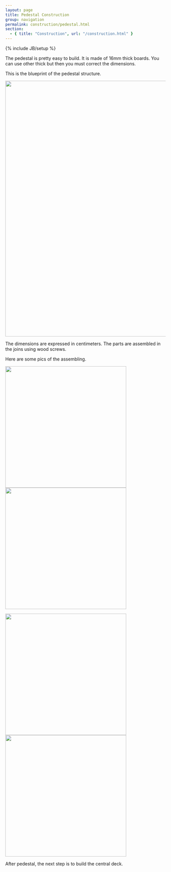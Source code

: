 ```yaml
---
layout: page
title: Pedestal Construction
group: navigation
permalink: construction/pedestal.html
section:
  - { title: "Construction", url: "/construction.html" }
---
```


{% include JB/setup %}

The pedestal is pretty easy to build. It is made of 16mm thick boards. You can use other thick but then you must correct the dimensions. 

This is the blueprint of the pedestal structure. 

<div class="pics">
<p>
<img src="https://s3-eu-west-1.amazonaws.com/open-airbus-cockpit/pics/construction/pedestal.png" style="width: 800px;" align="center" />
</p>
</div>

The dimensions are expressed in centimeters. The parts are assembled in the joins using wood screws. 

Here are some pics of the assembling.

<div class="pics">
<p>
<img src="https://s3-eu-west-1.amazonaws.com/open-airbus-cockpit/pics/IMG_0244.jpg" style="width: 380px;" align="top"/>

<img src="https://s3-eu-west-1.amazonaws.com/open-airbus-cockpit/pics/IMG_0245.jpg" style="width: 380px;" align="top"/>
</p>
</div>

<div class="pics">
<p>
<img src="https://s3-eu-west-1.amazonaws.com/open-airbus-cockpit/pics/IMG_0246.jpg" style="width: 380px;" align="top"/>

<img src="https://s3-eu-west-1.amazonaws.com/open-airbus-cockpit/pics/IMG_0247.jpg" style="width: 380px;" align="top"/>
</p>
</div>

After pedestal, the next step is to build the central deck.
